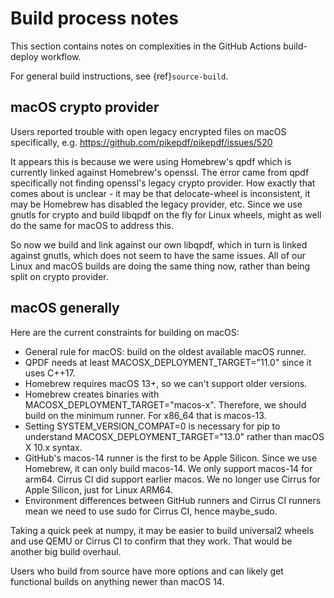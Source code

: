 # Build process notes

This section contains notes on complexities in the GitHub Actions
build-deploy workflow.

For general build instructions, see {ref}`source-build`.

## macOS crypto provider

Users reported trouble with open legacy encrypted files on macOS
specifically, e.g. <https://github.com/pikepdf/pikepdf/issues/520>

It appears this is because we were using Homebrew's qpdf which is
currently linked against Homebrew's openssl. The error came from
qpdf specifically not finding openssl's legacy crypto provider. How
exactly that comes about is unclear - it may be that delocate-wheel
is inconsistent, it may be Homebrew has disabled the legacy
provider, etc. Since we use gnutls for crypto and build libqpdf on
the fly for Linux wheels, might as well do the same for macOS
to address this.

So now we build and link against our own libqpdf, which in turn is
linked against gnutls, which does not seem to have the same issues.
All of our Linux and macOS builds are doing the same thing now,
rather than being split on crypto provider.

## macOS generally

Here are the current constraints for building on macOS:

- General rule for macOS: build on the oldest available macOS runner.
- QPDF needs at least MACOSX_DEPLOYMENT_TARGET="11.0" since it uses
  C++17.
- Homebrew requires macOS 13+, so we can't support older versions.
- Homebrew creates binaries with MACOSX_DEPLOYMENT_TARGET="macos-x".
  Therefore, we should build on the minimum runner. For x86_64 that is
  macos-13.
- Setting SYSTEM_VERSION_COMPAT=0 is necessary for pip to understand
  MACOSX_DEPLOYMENT_TARGET="13.0" rather than macOS X 10.x syntax.
- GitHub's macos-14 runner is the first to be Apple Silicon. Since we
  use Homebrew, it can only build macos-14. We only support macos-14
  for arm64. Cirrus CI did support earlier macos. We no longer use
  Cirrus for Apple Silicon, just for Linux ARM64.
- Environment differences between GitHub runners and Cirrus CI runners
  mean we need to use sudo for Cirrus CI, hence maybe_sudo.

Taking a quick peek at numpy, it may be easier to build universal2 wheels
and use QEMU or Cirrus CI to confirm that they work. That would be another
big build overhaul.

Users who build from source have more options and can likely get
functional builds on anything newer than macOS 14.
